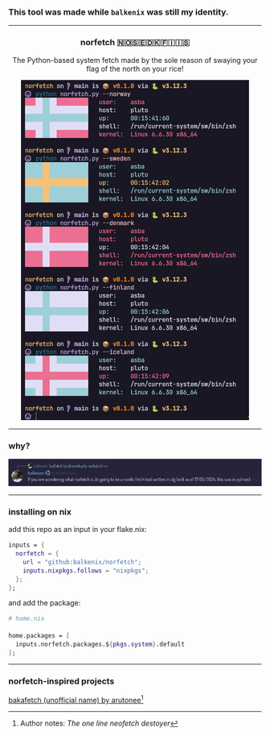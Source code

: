 ### This tool was made while `balkenix` was still my identity.
---

<center>
  <h3>norfetch 🇳🇴🇸🇪🇩🇰🇫🇮🇮🇸</h3>
  <p>The Python-based system fetch made by the sole reason of swaying your flag of the north on your rice!</p>
  <img src="./assets/screenshot.png">
</center>

---

### why?

![this is why lmao](./assets/why.png)

---

### installing on nix

add this repo as an input in your flake.nix:

```nix
inputs = {
  norfetch = {
    url = "github:balkenix/norfetch";
    inputs.nixpkgs.follows = "nixpkgs";
  };
};
```

and add the package:

```nix
# home.nix

home.packages = [
  inputs.norfetch.packages.${pkgs.system}.default
];
```

---

### norfetch-inspired projects

[bakafetch (unofficial name) by arutonee](https://gist.github.com/arutonee1/79a7990978c3a61405ae956ece811f8e)[^1]

[^1]: Author notes: _The one line neofetch destoyer_
